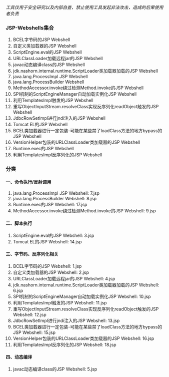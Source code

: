 *工具仅用于安全研究以及内部自查，禁止使用工具发起非法攻击，造成的后果使用者负责*

### JSP-Webshells集合

1. BCEL字节码的JSP Webshell
2. 自定义类加载器的JSP Webshell
3. ScriptEngine.eval的JSP Webshell
4. URLClassLoader加载远程jar的JSP Webshell
5. javac动态编译class的JSP Webshell
6. jdk.nashorn.internal.runtime.ScriptLoader类加载器加载的JSP Webshell
7. java.lang.ProcessImpl JSP Webshell
8. java.lang.ProcessBuilder Webshell
9. MethodAccessor.invoke绕过检测Method.invoke的JSP Webshell
10. SPI机制的ScriptEngineManager自动加载实例化JSP Webshell
11. 利用TemplatesImpl触发的JSP Webshell
12. 重写ObjectInputStream.resolveClass实现反序列化readObject触发的JSP Webshell
13. JdbcRowSetImpl进行jndi注入的JSP Webshell
14. Tomcat EL的JSP Webshell
15. BCEL类加载器进行一定包装-可能在某些禁了loadClass方法的地方bypass的JSP Webshell
16. VersionHelper包装的URLClassLoader类加载器的JSP Webshell 
17. Runtime.exec的JSP Webshell
18. 利用TemplatesImpl反序列化的JSP Webshell

### 分类

#### 一、命令执行/反射调用
1. java.lang.ProcessImpl JSP Webshell: 7.jsp
2. java.lang.ProcessBuilder Webshell: 8.jsp
3. Runtime.exec的JSP Webshell: 17.jsp
4. MethodAccessor.invoke绕过检测Method.invoke的JSP Webshell: 9.jsp

#### 二、脚本执行
1. ScriptEngine.eval的JSP Webshell: 3.jsp
2. Tomcat EL的JSP Webshell: 14.jsp

#### 三、字节码、反序列化相关
1. BCEL字节码的JSP Webshell: 1.jsp
2. 自定义类加载器的JSP Webshell: 2.jsp
3. URLClassLoader加载远程jar的JSP Webshell: 4.jsp
4. jdk.nashorn.internal.runtime.ScriptLoader类加载器加载的JSP Webshell: 6.jsp
5. SPI机制的ScriptEngineManager自动加载实例化JSP Webshell: 10.jsp
6. 利用TemplatesImpl触发的JSP Webshell: 11.jsp
7. 重写ObjectInputStream.resolveClass实现反序列化readObject触发的JSP Webshell: 12.jsp
8. JdbcRowSetImpl进行jndi注入的JSP Webshell: 13.jsp
9. BCEL类加载器进行一定包装-可能在某些禁了loadClass方法的地方bypass的JSP Webshell: 15.jsp
10. VersionHelper包装的URLClassLoader类加载器的JSP Webshell: 16.jsp 
11. 利用TemplatesImpl反序列化的JSP Webshell: 18.jsp

#### 四、动态编译
1. javac动态编译class的JSP Webshell: 5.jsp